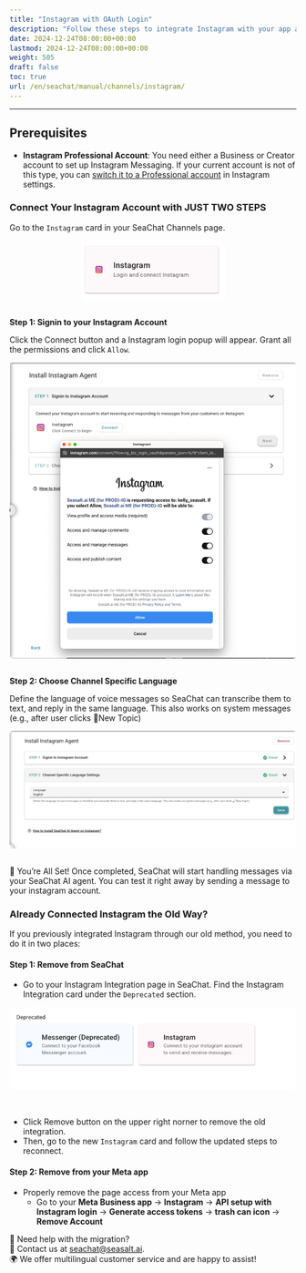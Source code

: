 ```yaml
---
title: "Instagram with OAuth Login"
description: "Follow these steps to integrate Instagram with your app and build a messaging AI agent."
date: 2024-12-24T08:00:00+00:00
lastmod: 2024-12-24T08:00:00+00:00
weight: 505
draft: false
toc: true
url: /en/seachat/manual/channels/instagram/
---
```


---

## Prerequisites

- **Instagram Professional Account**: You need either a Business or Creator account to set up Instagram Messaging. If your current account is not of this type, you can [switch it to a Professional account](https://www.facebook.com/business/help/502981923235522) in Instagram settings.

### Connect Your Instagram Account with JUST TWO STEPS

Go to the `Instagram` card in your SeaChat Channels page.
<div style="display: flex; flex-direction: column; align-items: center;">
<div style="width: 100%; text-align: center; display: flex; flex-direction: column; align-items: center; justify-item: center">
  <a href="/images/seachat/en/channels/instagram/instagram-card.png" style="height: 200px; width: 100%; height: 100%;display: flex; justify-content: center; align-items: center; overflow: hidden;" target="_blank">
<img width="50%" style="border-radius: 0.4rem; cursor: zoom-in;" src="/images/seachat/en/channels/instagram/instagram-card.png" alt="SeaChat | Facebook Messenger Integration">
</a>
</div>
</div>

<br/> 

**Step 1: Signin to your Instagram Account**

Click the Connect button and a Instagram login popup will appear. Grant all the permissions and click `Allow`.
<div style="display: flex; flex-direction: column; align-items: center;">
<div style="width: 100%; text-align: center; display: flex; flex-direction: column; align-items: center; justify-item: center">
  <a href="/images/seachat/en/channels/instagram/instagram-step-1.png" style="height: 200px; width: 100%; height: 100%;display: flex; justify-content: center; align-items: center; overflow: hidden;" target="_blank">
<img width="100%" style="border-radius: 0.4rem; cursor: zoom-in;" src="/images/seachat/en/channels/instagram/instagram-step-1.png" alt="SeaChat | Facebook Messenger Integration">
</a>
</div>
</div>

<br/> 


**Step 2: Choose Channel Specific Language**

Define the language of voice messages so SeaChat can transcribe them to text, and reply in the same language. This also works on system messages (e.g., after user clicks 🧹New Topic)

<div style="display: flex; flex-direction: column; align-items: center;">
<div style="width: 100%; text-align: center; display: flex; flex-direction: column; align-items: center; justify-item: center">
  <a href="/images/seachat/en/channels/instagram/instagram-step-2.png" style="height: 200px; width: 100%; height: 100%;display: flex; justify-content: center; align-items: center; overflow: hidden;" target="_blank">
<img width="100%" style="border-radius: 0.4rem; cursor: zoom-in;" src="/images/seachat/en/channels/instagram/instagram-step-2.png" alt="SeaChat | Facebook Messenger Integration">
</a>
</div>
</div>

<br/> 

🚀 You’re All Set!
Once completed, SeaChat will start handling messages via your SeaChat AI agent. You can test it right away by sending a message to your instagram account.

### Already Connected Instagram the Old Way?
If you previously integrated Instagram through our old method, you need to do it in two places:


#### Step 1: Remove from SeaChat

- Go to your Instagram Integration page in SeaChat. Find the Instagram Integration card under the `Deprecated` section.
<div style="display: flex; flex-direction: column; align-items: center;">
<div style="width: 100%; text-align: center; display: flex; flex-direction: column; align-items: center; justify-item: center">
  <a href="/images/seachat/en/channels/instagram/instagram-card-deprecated.png" style="height: 200px; width: 100%; height: 100%;display: flex; justify-content: center; align-items: center; overflow: hidden;" target="_blank">
<img width="100%" style="border-radius: 0.4rem; cursor: zoom-in;" src="/images/seachat/en/channels/instagram/instagram-card-deprecated.png" alt="SeaChat | Facebook Messenger Integration">
</a>
</div>
</div>

<br/> 

<br/> 

- Click Remove button on the upper right norner to remove the old integration.
- Then, go to the new `Instagram` card and follow the updated steps to reconnect.


#### Step 2: Remove from your Meta app

- Properly remove the page access from your Meta app
  - Go to your **Meta Business app** → **Instagram** → **API setup with Instagram login** → **Generate access tokens** → **trash can icon** → **Remove Account**


🙋 Need help with the migration? <br/>
📧 Contact us at [seachat@seasalt.ai](mailto:seachat@seasalt.ai). <br/>
🌍 We offer multilingual customer service and are happy to assist!